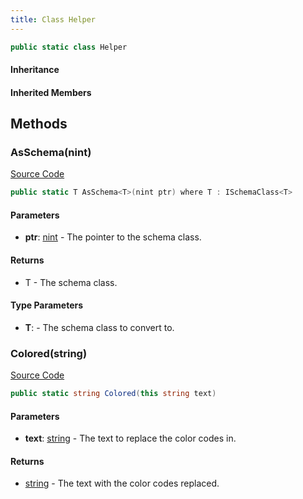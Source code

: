 ```yaml
---
title: Class Helper
---
```


```csharp
public static class Helper
```

#### Inheritance

#### Inherited Members

## Methods

### AsSchema(nint)

[Source Code](https://github.com/swiftly-solution/swiftlys2/blob/main/managed/src/SwiftlyS2.Shared/Helper.cs#L84)

```csharp
public static T AsSchema<T>(nint ptr) where T : ISchemaClass<T>
```

#### Parameters

- **ptr**: [nint](https://learn.microsoft.com/dotnet/api/system.intptr) - The pointer to the schema class.

#### Returns

- T - The schema class.

#### Type Parameters

- **T**:  - The schema class to convert to.

### Colored(string)

[Source Code](https://github.com/swiftly-solution/swiftlys2/blob/main/managed/src/SwiftlyS2.Shared/Helper.cs#L65)

```csharp
public static string Colored(this string text)
```

#### Parameters

- **text**: [string](https://learn.microsoft.com/dotnet/api/system.string) - The text to replace the color codes in.

#### Returns

- [string](https://learn.microsoft.com/dotnet/api/system.string) - The text with the color codes replaced.

